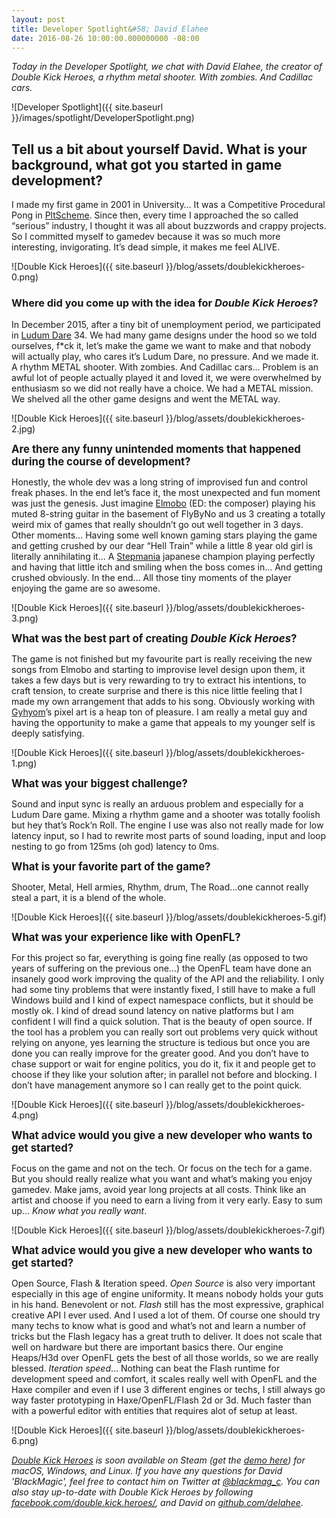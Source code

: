 ```yaml
---
layout: post
title: Developer Spotlight&#58; David Elahee
date: 2016-08-26 10:00:00.000000000 -08:00
---
```


_Today in the Developer Spotlight, we chat with David Elahee, the creator of Double Kick Heroes, a rhythm metal shooter. With zombies. And Cadillac cars._

![Developer Spotlight]({{ site.baseurl }}/images/spotlight/DeveloperSpotlight.png)

## Tell us a bit about yourself David. What is your background, what got you started in game development?

I made my first game in 2001 in University… It was a Competitive Procedural Pong in [PltScheme](https://en.wikipedia.org/wiki/Racket_(programming_language)).
Since then, every time I approached the so called “serious” industry, I thought it was all about buzzwords and crappy projects. So I committed myself to gamedev because it was so much more interesting, invigorating.
It’s dead simple, it makes me feel ALIVE.

![Double Kick Heroes]({{ site.baseurl }}/blog/assets/doublekickheroes-0.png)

### Where did you come up with the idea for _Double Kick Heroes_?

In December 2015, after a tiny bit of unemployment period, we participated in [Ludum Dare](http://ludumdare.com/compo/) 34.
We had many game designs under the hood so we told ourselves, f*ck it, let’s make the game we want to make and that nobody will actually play, who cares it’s Ludum Dare, no pressure.
And we made it. A rhythm METAL shooter. With zombies. And Cadillac cars...
Problem is an awful lot of people actually played it and loved it, we were overwhelmed by enthusiasm so we did not really have a choice.
We had a METAL mission. We shelved all the other game designs and went the METAL way.

![Double Kick Heroes]({{ site.baseurl }}/blog/assets/doublekickheroes-2.jpg)

<span style="font-size: 120%">**Are there any funny unintended moments that happened during the course of development?**</span>

Honestly, the whole dev was a long string of improvised fun and control freak phases.
In the end let’s face it, the most unexpected and fun moment was just the genesis. Just imagine [Elmobo](https://en.wikipedia.org/wiki/Fr%C3%A9d%C3%A9ric_Motte) (ED: the composer) playing his muted 8-string guitar in the basement of FlyByNo and us 3 creating a totally weird mix of games that really shouldn’t go out well together in 3 days. 
Other moments… Having some well known gaming stars playing the game and getting crushed by our dear “Hell Train” while a little 8 year old girl is literally annihilating it...
A [Stepmania](https://en.wikipedia.org/wiki/StepMania) japanese champion playing perfectly and having that little itch and smiling when the boss comes in… And getting crushed obviously.
In the end… All those tiny moments of the player enjoying the game are so awesome.

![Double Kick Heroes]({{ site.baseurl }}/blog/assets/doublekickheroes-3.png)

<span style="font-size: 120%">**What was the best part of creating _Double Kick Heroes_?**</span>

The game is not finished but my favourite part is really receiving the new songs from Elmobo and starting to improvise level design upon them, it takes a few days but is very rewarding to try to extract his intentions, to craft tension, to create surprise and there is this nice little feeling that I made my own arrangement that adds to his song.
Obviously working with [Gyhyom](http://gyhyom.tumblr.com/)’s pixel art is a heap ton of pleasure.
I am really a metal guy and having the opportunity to make a game that appeals to my younger self is deeply satisfying.

![Double Kick Heroes]({{ site.baseurl }}/blog/assets/doublekickheroes-1.png)

<span style="font-size: 120%">**What was your biggest challenge?**</span>

Sound and input sync is really an arduous problem and especially for a Ludum Dare game. Mixing a rhythm game and a shooter was totally foolish but hey that’s Rock’n Roll. The engine I use was also not really made for low latency input, so I had to rewrite most parts of sound loading, input and loop nesting to go from 125ms (oh god) latency to 0ms.

<span style="font-size: 120%">**What is your favorite part of the game?**</span>

Shooter, Metal, Hell armies, Rhythm, drum, The Road...one cannot really steal a part, it is a blend of the whole. 

![Double Kick Heroes]({{ site.baseurl }}/blog/assets/doublekickheroes-5.gif)

<span style="font-size: 120%">**What was your experience like with OpenFL?**</span>

For this project so far, everything is going fine really (as opposed to two years of suffering on the previous one…) the OpenFL team have done an insanely good work improving the quality of the API and the reliability.
I only had some tiny problems that were instantly fixed, I still have to make a full Windows build and I kind of expect namespace conflicts, but it should be mostly ok. I kind of dread sound latency on native platforms but I am confident I will find a quick solution.
That is the beauty of open source.
If the tool has a problem you can really sort out problems very quick without relying on anyone, yes learning the structure is tedious but once you are done you can really improve for the greater good. And you don’t have to chase support or wait for engine politics, you do it, fix it and people get to choose if they like your solution after; in parallel not before and blocking.
I don’t have management anymore so I can really get to the point quick.

![Double Kick Heroes]({{ site.baseurl }}/blog/assets/doublekickheroes-4.png)

<span style="font-size: 120%">**What advice would you give a new developer who wants to get started?**</span>

Focus on the game and not on the tech. Or focus on the tech for a game. But you should really realize what you want and what’s making you enjoy gamedev.
Make jams, avoid year long projects at all costs. Think like an artist and choose if you need to earn a living from it very early.
Easy to sum up... _Know what you really want_.

![Double Kick Heroes]({{ site.baseurl }}/blog/assets/doublekickheroes-7.gif)

<span style="font-size: 120%">**What advice would you give a new developer who wants to get started?**</span>

Open Source, Flash & Iteration speed.
_Open Source_ is also very important especially in this age of engine uniformity. It means nobody holds your guts in his hand. Benevolent or not.
_Flash_ still has the most expressive, graphical creative API I ever used. And I used a lot of them. Of course one should try many techs to know what is good and what’s not and learn a number of tricks but the Flash legacy has a great truth to deliver. It does not scale that well on hardware but there are important basics there. Our engine Heaps/H3d over OpenFL gets the best of all those worlds, so we are really blessed.
_Iteration speed_... Nothing can beat the Flash runtime for development speed and comfort, it scales really well with OpenFL and the Haxe compiler and even if I use 3 different engines or techs, I still always go way faster prototyping in Haxe/OpenFL/Flash 2d or 3d. Much faster than with a powerful editor with entities that requires alot of setup at least.

![Double Kick Heroes]({{ site.baseurl }}/blog/assets/doublekickheroes-6.png)

_[Double Kick Heroes](http://www.doublekickheroes.rocks) is soon available on Steam (get the [demo here](https://steamcommunity.com/sharedfiles/filedetails/?id=650407962)) for macOS, Windows, and Linux. If you have any questions for David 'BlackMagic', feel free to contact him on Twitter at [@blackmag_c](http://www.twitter.com/blackmag_c). You can also stay up-to-date with Double Kick Heroes by following [facebook.com/double.kick.heroes/](https://www.facebook.com/double.kick.heroes/), and David on [github.com/delahee](http://www.github.com/delahee)._
